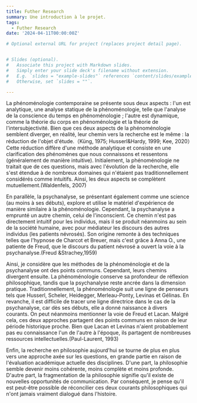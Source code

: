 ```yaml
---
title: Futher Research
summary: Une introduction à le projet.
tags:
  - Futher Research
date: '2024-04-11T00:00:00Z'

# Optional external URL for project (replaces project detail page).


# Slides (optional).
#   Associate this project with Markdown slides.
#   Simply enter your slide deck's filename without extension.
#   E.g. `slides = "example-slides"` references `content/slides/example-slides.md`.
#   Otherwise, set `slides = ""`.

---
```


La phénoménologie contemporaine se présente sous deux aspects : l'un est analytique, une analyse statique de la phénoménologie, telle que l'analyse de la conscience du temps en phénoménologie ; l'autre est dynamique, comme la théorie du corps en phénoménologie et la théorie de l'intersubjectivité. Bien que ces deux aspects de la phénoménologie semblent diverger, en réalité, leur chemin vers la recherche est le même : la réduction de l'objet d'étude.（Küng, 1975; Husserl&Hardy, 1999; Kee, 2020）Cette réduction diffère d'une méthode analytique et consiste en une clarification des phénomènes que nous connaissons et ressentons (généralement de manière intuitive). Initialement, la phénoménologie ne traitait que de ces questions, mais avec l'évolution de la recherche, elle s'est étendue à de nombreux domaines qui n'étaient pas traditionnellement considérés comme intuitifs. Ainsi, les deux aspects se complètent mutuellement.(Waldenfels, 2007)

En parallèle, la psychanalyse, se présentant également comme une science (au moins à ses débuts), explore et utilise le matériel d'expérience de manière similaire à la phénoménologie. Cependant, la psychanalyse a emprunté un autre chemin, celui de l'inconscient. Ce chemin n'est pas directement intuitif pour les individus, mais il se produit néanmoins au sein de la société humaine, avec pour médiateur les discours des autres individus (les patients névrosés). Son origine remonte à des techniques telles que l'hypnose de Charcot et Breuer, mais c'est grâce à Anna O., une patiente de Freud, que le discours du patient névrosé a ouvert la voie à la psychanalyse.(Freud &Strachey,1959)

Ainsi, je considère que les méthodes de la phénoménologie et de la psychanalyse ont des points communs. Cependant, leurs chemins divergent ensuite. La phénoménologie conserve sa profondeur de réflexion philosophique, tandis que la psychanalyse reste ancrée dans la dimension pratique. Traditionnellement, la phénoménologie suit une ligne de penseurs tels que Husserl, Scheler, Heidegger, Merleau-Ponty, Levinas et Gélinas. En revanche, il est difficile de tracer une ligne directrice dans le cas de la psychanalyse, car dès ses débuts, elle a donné naissance à divers courants. On peut néanmoins mentionner la voie de Freud et Lacan. Malgré cela, ces deux approches partagent des points communs en raison de leur période historique proche. Bien que Lacan et Levinas n'aient probablement pas eu connaissance l'un de l'autre à l'époque, ils partagent de nombreuses ressources intellectuelles.(Paul-Laurent, 1993)

Enfin, la recherche en philosophie aujourd'hui se tourne de plus en plus vers une approche axée sur les questions, en grande partie en raison de l'évaluation académique actuelle des disciplines. D'une part, la philosophie semble devenir moins cohérente, moins complète et moins profonde. D'autre part, la fragmentation de la philosophie signifie qu'il existe de nouvelles opportunités de communication. Par conséquent, je pense qu'il est peut-être possible de réconcilier ces deux courants philosophiques qui n'ont jamais vraiment dialogué dans l'histoire.
